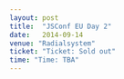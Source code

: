 ```yaml
---
layout: post
title:  "JSConf EU Day 2"
date:   2014-09-14
venue: "Radialsystem"
ticket: "Ticket: Sold out"
time: "Time: TBA"
---
```

